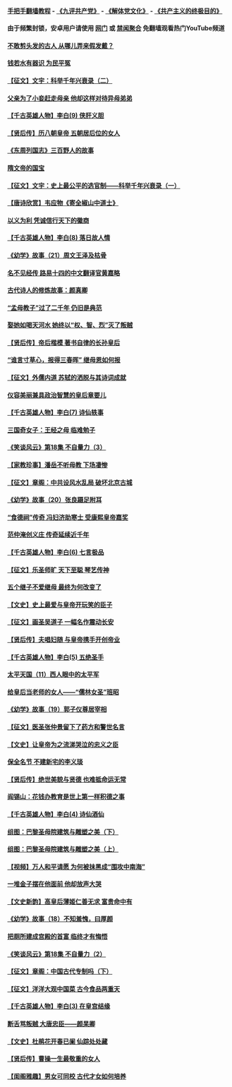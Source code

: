 #### [手把手翻墙教程](https://github.com/gfw-breaker/guides/wiki) -  [《九评共产党》](https://github.com/gfw-breaker/9ping.md?t=05210527) - [《解体党文化》](https://github.com/gfw-breaker/jtdwh.md?t=05210527) - [《共产主义的终极目的》](https://github.com/gfw-breaker/gczydzjmd.md?t=05210527)

#### 由于频繁封锁，安卓用户请使用 [网门](https://github.com/oGate2/oGate) 或 [禁闻聚合](https://github.com/gfw-breaker/bn-android) 免翻墙观看热门YouTube频道 

#### [不敢剪头发的古人 从哪儿弄来假发戴？](../pages/nsc975/n11265132.md?t=05210527) 

#### [钱若水有器识 为民平冤](../pages/nsc975/n4505944.md?t=05210527) 

#### [【征文】文宇：科举千年兴衰录（二）](../pages/nsc975/n11234376.md?t=05210527) 

#### [父亲为了小妾赶走母亲 他却这样对待异母弟弟](../pages/nsc975/n11213051.md?t=05210527) 

#### [【千古英雄人物】李白(9) 侠肝义胆](../pages/nsc975/n8252196.md?t=05210527) 

#### [【贤后传】历八朝皇帝 五朝居后位的女人](../pages/nsc975/n11119102.md?t=05210527) 

#### [《东周列国志》三百野人的故事](../pages/nsc975/n11257022.md?t=05210527) 

#### [隋文帝的国宝](../pages/nsc975/n11193967.md?t=05210527) 

#### [【征文】文宇：史上最公平的选官制——科举千年兴衰录（一）](../pages/nsc975/n11232880.md?t=05210527) 

#### [【唐诗欣赏】韦应物《寄全椒山中道士》](../pages/nsc975/n461953.md?t=05210527) 

#### [以义为利 凭诚信行天下的徽商](../pages/nsc975/n11248921.md?t=05210527) 

#### [【千古英雄人物】李白(8) 落日故人情](../pages/nsc975/n8252182.md?t=05210527) 

#### [《幼学》故事（21）周文王泽及枯骨](../pages/nsc975/n11160647.md?t=05210527) 

#### [名不见经传 路易十四的中文翻译官黄嘉略](../pages/nsc975/n11245801.md?t=05210527) 

#### [古代诗人的修炼故事：颜真卿](../pages/nsc975/n329199.md?t=05210527) 

#### [“孟母教子”过了二千年 仍旧是典范](../pages/nsc975/n11240066.md?t=05210527) 

#### [娶她如喝天河水 她终以“权、智、烈”灭了叛贼](../pages/nsc975/n11224986.md?t=05210527) 

#### [【贤后传】帝后楷模 著书自律的长孙皇后](../pages/nsc975/n11111004.md?t=05210527) 

#### [“谁言寸草心，报得三春晖” 继母恩如何报](../pages/nsc975/n11218112.md?t=05210527) 

#### [【征文】外儒内道 苏轼的洒脱与其诗词成就](../pages/nsc975/n11242595.md?t=05210527) 

#### [仪容美丽兼具政治智慧的皇后章要儿](../pages/nsc975/n11245782.md?t=05210527) 

#### [【千古英雄人物】李白(7) 诗仙轶事](../pages/nsc975/n8252172.md?t=05210527) 

#### [三国奇女子：王经之母   临难勉子](../pages/nsc975/n4594533.md?t=05210527) 

#### [《笑谈风云》第18集 不自量力（3）](../pages/nsc975/n11165635.md?t=05210527) 

#### [【家教珍事】潘岳不听母教 下场凄惨](../pages/nsc975/n11101197.md?t=05210527) 

#### [【征文】章阁：中共设风水乱局 破坏北京古城](../pages/nsc975/n11101863.md?t=05210527) 

#### [《幼学》故事（20）张良蹑足附耳](../pages/nsc975/n11160646.md?t=05210527) 

#### [“食德祠”传奇 冯妇济助寒士 受康熙皇帝嘉奖](../pages/nsc975/n11210760.md?t=05210527) 

#### [范仲淹创义庄 传奇延续近千年](../pages/nsc975/n11231329.md?t=05210527) 

#### [【千古英雄人物】李白(6) 七言极品](../pages/nsc975/n8245064.md?t=05210527) 

#### [【征文】乐圣师旷 天下至聪 琴艺传神](../pages/nsc975/n11145955.md?t=05210527) 

#### [五个继子不爱继母 最终为何改变了](../pages/nsc975/n11225067.md?t=05210527) 

#### [【文史】史上最爱与皇帝开玩笑的臣子](../pages/nsc975/n11232282.md?t=05210527) 

#### [【征文】画圣吴道子 一幅名作震动长安](../pages/nsc975/n11145636.md?t=05210527) 

#### [【贤后传】夫唱妇随 与皇帝携手开创帝业](../pages/nsc975/n11080101.md?t=05210527) 

#### [【千古英雄人物】李白(5) 五绝圣手](../pages/nsc975/n8245059.md?t=05210527) 

#### [太平天国（11）西人眼中的太平军](../pages/nsc975/n11191411.md?t=05210527) 

#### [给皇后当老师的女人——“儒林女圣”班昭](../pages/nsc975/n11222653.md?t=05210527) 

#### [《幼学》故事（19）郭子仪尊居宰相](../pages/nsc975/n11160645.md?t=05210527) 

#### [【征文】医圣张仲景留下了药方和警世名言](../pages/nsc975/n11132616.md?t=05210527) 

#### [【文史】让皇帝为之流涕哭泣的忠义之臣](../pages/nsc975/n11215766.md?t=05210527) 

#### [保全名节 不建新宅的李义琰](../pages/nsc975/n4595252.md?t=05210527) 

#### [【贤后传】绝世美貌与贤德 也难抵命运无常](../pages/nsc975/n11087094.md?t=05210527) 

#### [阎锡山：花钱办教育是世上第一样积德之事](../pages/nsc975/n11210664.md?t=05210527) 

#### [【千古英雄人物】李白(4) 诗仙酒仙](../pages/nsc975/n8237501.md?t=05210527) 

#### [组图：巴黎圣母院建筑与雕塑之美（下）](../pages/nsc975/n11208763.md?t=05210527) 

#### [组图：巴黎圣母院建筑与雕塑之美（上）](../pages/nsc975/n11197548.md?t=05210527) 

#### [【视频】万人和平请愿 为何被抹黑成“围攻中南海”](../pages/nsc975/n11149565.md?t=05210527) 

#### [一堆金子摆在他面前 他却放声大哭](../pages/nsc975/n11193952.md?t=05210527) 

#### [【文史新韵】高皇后薄姬仁善无求 富贵命中有](../pages/nsc975/n11031077.md?t=05210527) 

#### [《幼学》故事（18）不知羞愧，曰厚颜](../pages/nsc975/n11160644.md?t=05210527) 

#### [把厕所建成宫殿的首富 临终才有悔悟](../pages/nsc975/n11206840.md?t=05210527) 

#### [《笑谈风云》第18集 不自量力（2）](../pages/nsc975/n11165602.md?t=05210527) 

#### [【征文】章阁：中国古代专制吗（下）](../pages/nsc975/n11180163.md?t=05210527) 

#### [【征文】洋洋大观中国菜 古今食品两重天](../pages/nsc975/n11086618.md?t=05210527) 

#### [【千古英雄人物】李白(3) 在皇宫结缘](../pages/nsc975/n8237479.md?t=05210527) 

#### [断舌骂叛贼 大唐忠臣——颜杲卿](../pages/nsc975/n4087117.md?t=05210527) 

#### [【文史】杜鹃花开春已阑 仙踪处处藏](../pages/nsc975/n11191177.md?t=05210527) 

#### [【贤后传】曹操一生最敬重的女人](../pages/nsc975/n11111056.md?t=05210527) 

#### [【闺阁雅趣】男女可同校 古代才女如何培养](../pages/nsc975/n11146655.md?t=05210527) 

